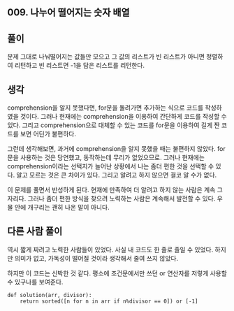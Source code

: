 ## 009. 나누어 떨어지는 숫자 배열

## 풀이

문제 그대로 나눠떨어지는 값들만 모으고 그 값의 리스트가 빈 리스트가 아니면 정렬하여 리턴하고 빈 리스트면 -1을 담은 리스트를 리턴한다.

## 생각

comprehension을 알지 못했다면, for문을 돌려가면 추가하는 식으로 코드를 작성하였을 것이다.
그러나 현재에는 comprehension을 이용하여 간단하게 코드를 작성할 수 있다.
그리고 comprehension으로 대체할 수 있는 코드를 for문을 이용하여 길게 짠 코드를 보면 어딘가 불편하다.

그런데 생각해보면, 과거에 comprehension을 알지 못했을 때는 불편하지 않았다.
for문을 사용하는 것은 당연했고, 동작하는데 무리가 없었으므로.
그러나 현재에는 comprehension이라는 선택지가 늘어난 상황에서 나는 좀더 편한 것을 선택할 수 있다.
알고 모르는 것은 큰 차이가 있다.
그리고 알려고 하지 않으면 결코 알 수가 없다.

이 문제를 풀면서 반성하게 된다.
현재에 만족하여 더 알려고 하지 않는 사람은 계속 그 자리다.
그러나 좀더 편한 방식을 찾으려 노력하는 사람은 계속해서 발전할 수 있다.
우물 안에 개구리는 괜히 나온 말이 아니다.

## 다른 사람 풀이

역시 짧게 짜려고 노력한 사람들이 있었다.
사실 내 코드도 한 줄로 줄일 수 있었다.
하지만 의미가 없고, 가독성이 떨어질 것이라 생각해서 줄여 쓰지 않았다.

하지만 이 코드는 신박한 것 같다.
평소에 조건문에서만 쓰던 or 연산자를 저렇게 사용할 수 있구나를 보여준다.

```
def solution(arr, divisor): 
    return sorted([n for n in arr if n%divisor == 0]) or [-1]

```